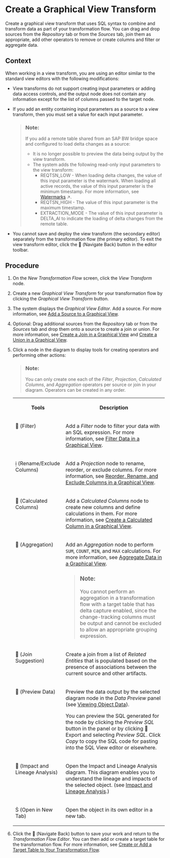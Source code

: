 <!-- loioc65e37c5918148e89206a542ee3bb660 -->

<link rel="stylesheet" type="text/css" href="css/sap-icons.css"/>

# Create a Graphical View Transform

Create a graphical view transform that uses SQL syntax to combine and transform data as part of your transformation flow. You can drag and drop sources from the *Repository* tab or from the *Sources* tab, join them as appropriate, add other operators to remove or create columns and filter or aggregate data.



## Context

When working in a view transform, you are using an editor similar to the standard view editors with the following modifications:

-   View transforms do not support creating input parameters or adding data access controls, and the output node does not contain any information except for the list of columns passed to the target node.
-   If you add an entity containing input parameters as a source to a view transform, then you must set a value for each input parameter.

    > ### Note:  
    > If you add a remote table shared from an SAP BW bridge space and configured to load delta changes as a source:
    > 
    > -   It is no longer possible to preview the data being output by the view transform.
    > -   The system adds the following read-only input parameters to the view transform:
    >     -   REQTSN\_LOW - When loading delta changes, the value of this input parameter is the watermark. When loading all active records, the value of this input parameter is the minimum timestamp. For more information, see [Watermarks](https://help.sap.com/viewer/9f36ca35bc6145e4acdef6b4d852d560/DEV_CURRENT/en-US/890897f00a4944c7a6f90d3816a8d4c6.html "When you run a transformation flow that loads delta changes to a target table, the system uses a watermark (a timestamp) to track the data that has been transferred.") :arrow_upper_right:.
    >     -   REQTSN\_HIGH - The value of this input parameter is the maximum timestamp.
    >     -   EXTRACTION\_MODE - The value of this input parameter is DELTA\_AI to indicate the loading of delta changes from the remote table.

-   You cannot save and deploy the view transform \(the secondary editor\) separately from the transformation flow \(the primary editor\). To exit the view transform editor, click the <span class="FPA-icons-V3"></span> \(Navigate Back\) button in the editor toolbar.



## Procedure

1.  On the *New Transformation Flow* screen, click the *View Transform* node.

2.  Create a new *Graphical View Transform* for your transformation flow by clicking the *Graphical View Transform* button.

3.  The system displays the *Graphical View Editor*. Add a source. For more information, see [Add a Source to a Graphical View](add-a-source-to-a-graphical-view-1eee180.md).

4.  Optional: Drag additional sources from the *Repository* tab or from the *Sources* tab and drop them onto a source to create a join or union. For more information, see [Create a Join in a Graphical View](create-a-join-in-a-graphical-view-947d6d8.md) and [Create a Union in a Graphical View](create-a-union-in-a-graphical-view-5c3d354.md).

5.  Click a node in the diagram to display tools for creating operators and performing other actions:

    > ### Note:  
    > You can only create one each of the *Filter*, *Projection*, *Calculated Columns*, and *Aggregation* operators per source or join in your diagram. Operators can be created in any order.


    <table>
    <tr>
    <th valign="top">

    Tools
    
    </th>
    <th valign="top">

    Description
    
    </th>
    </tr>
    <tr>
    <td valign="top">
    
    <span class="FPA-icons-V3"></span> \(Filter\)
    
    </td>
    <td valign="top">
    
    Add a *Filter* node to filter your data with an SQL expression. For more information, see [Filter Data in a Graphical View](filter-data-in-a-graphical-view-6f6fa18.md).
    
    </td>
    </tr>
    <tr>
    <td valign="top">
    
    <span class="SAP-icons-V5"></span> \(Rename/Exclude Columns\)
    
    </td>
    <td valign="top">
    
    Add a *Projection* node to rename, reorder, or exclude columns. For more information, see [Reorder, Rename, and Exclude Columns in a Graphical View](reorder-rename-and-exclude-columns-in-a-graphical-view-b846d0d.md).
    
    </td>
    </tr>
    <tr>
    <td valign="top">
    
    <span class="FPA-icons-V3"></span> \(Calculated Columns\)
    
    </td>
    <td valign="top">
    
    Add a *Calculated Columns* node to create new columns and define calculations in them. For more information, see [Create a Calculated Column in a Graphical View](create-a-calculated-column-in-a-graphical-view-3897f48.md).
    
    </td>
    </tr>
    <tr>
    <td valign="top">
    
    <span class="FPA-icons-V3"></span> \(Aggregation\)
    
    </td>
    <td valign="top">
    
    Add an *Aggregation* node to perform `SUM`, `COUNT`, `MIN`, and `MAX` calculations. For more information, see [Aggregate Data in a Graphical View](aggregate-data-in-a-graphical-view-7733250.md). 

    > ### Note:  
    > You cannot perform an aggregation in a transformation flow with a target table that has delta capture enabled, since the change-tracking columns must be output and cannot be excluded to allow an appropriate grouping expression.


    
    </td>
    </tr>
    <tr>
    <td valign="top">
    
    <span class="FPA-icons-V3"></span> \(Join Suggestion\)
    
    </td>
    <td valign="top">
    
    Create a join from a list of *Related Entities* that is populated based on the presence of associations between the current source and other artifacts.
    
    </td>
    </tr>
    <tr>
    <td valign="top">
    
    <span class="FPA-icons-V3"></span> \(Preview Data\)
    
    </td>
    <td valign="top">
    
    Preview the data output by the selected diagram node in the *Data Preview* panel \(see [Viewing Object Data](viewing-object-data-b338e4a.md)\).

    You can preview the SQL generated for the node by clicking the *Preview SQL* button in the panel or by clicking <span class="FPA-icons-V3"></span> Export and selecting *Preview SQL*. Click *Copy* to copy the SQL code for pasting into the SQL View editor or elsewhere.
    
    </td>
    </tr>
    <tr>
    <td valign="top">
    
    <span class="FPA-icons-V3"></span> \(Impact and Lineage Analysis\)
    
    </td>
    <td valign="top">
    
    Open the Impact and Lineage Analysis diagram. This diagram enables you to understand the lineage and impacts of the selected object. \(see [Impact and Lineage Analysis](impact-and-lineage-analysis-9da4892.md).\)
    
    </td>
    </tr>
    <tr>
    <td valign="top">
    
    <span class="SAP-icons-V5"></span> \(Open in New Tab\)
    
    </td>
    <td valign="top">
    
    Open the object in its own editor in a new tab.
    
    </td>
    </tr>
    </table>
    
6.  Click the <span class="FPA-icons-V3"></span> \(Navigate Back\) button to save your work and return to the *Transformation Flow Editor*. You can then add or create a target table for the transformation flow. For more information, see [Create or Add a Target Table to Your Transformation Flow](create-or-add-a-target-table-to-your-transformation-flow-0950746.md).


